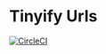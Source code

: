 # Tinyify Urls

[![CircleCI](https://circleci.com/gh/swanie21/jetfuel.svg?style=svg)](https://circleci.com/gh/swanie21/jetfuel)
